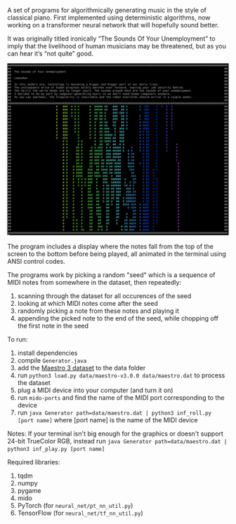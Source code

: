 A set of programs for algorithmically generating music in the style of classical piano. First implemented using deterministic algorithms, now working on a transformer neural network that will hopefully sound better. 

It was originally titled ironically “The Sounds Of Your Unemployment” to imply that the livelihood of human musicians may be threatened, but as you can hear it’s “not quite” good.

![example screenshot](images/screenshot1.png)

The program includes a display where the notes fall from the top of the screen to the bottom before being played, all animated in the terminal using ANSI control codes.

The programs work by picking a random "seed" which is a sequence of MIDI notes from somewhere in the dataset, then repeatedly:
1. scanning through the dataset for all occurences of the seed
2. looking at which MIDI notes come after the seed
3. randomly picking a note from these notes and playing it
4. appending the picked note to the end of the seed, while chopping off the first note in the seed

To run:
1. install dependencies
2. compile `Generator.java`
3. add the [Maestro 3 dataset](https://magenta.tensorflow.org/datasets/maestro) to the data folder
4. run `python3 load.py data/maestro-v3.0.0 data/maestro.dat` to process the dataset
5. plug a MIDI device into your computer (and turn it on)
6. run `mido-ports` and find the name of the MIDI port corresponding to the device
7. run `java Generator path=data/maestro.dat | python3 inf_roll.py [port name]` where [port name] is the name of the MIDI device

Notes:
If your terminal isn't big enough for the graphics or doesn't support 24-bit TrueColor RGB, instead run `java Generator path=data/maestro.dat | python3 inf_play.py [port name]`

Required libraries:
1. tqdm
2. numpy
3. pygame
4. mido
5. PyTorch (for `neural_net/pt_nn_util.py`)
6. TensorFlow (for `neural_net/tf_nn_util.py`)